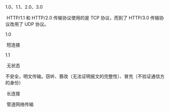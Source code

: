 1.0、1.1、2.0、3.0

​	HTTP/1.1 和 HTTP/2.0 传输协议使用的是 TCP 协议，而到了 HTTP/3.0 传输协议改用了 UDP 协议。



1.0 

​	短连接



1.1 

​	无状态

​	不安全，明文传输。窃听、篡改（无法证明报文的完整性）、冒充（不验证通信方的身份）

​	长连接

​	管道网络传输

